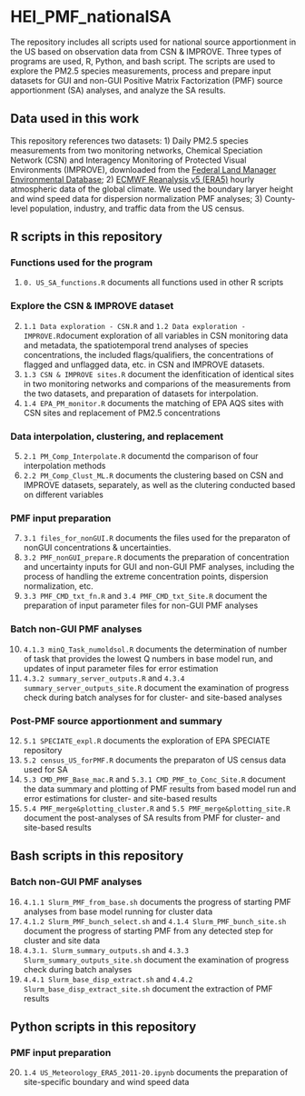 # HEI_PMF_nationalSA
The repository includes all scripts used for national source apportionment in the US based on observation data from CSN &amp; IMPROVE. Three types of programs are used, R, Python, and bash script. The scripts are used to explore the PM2.5 species measurements, process and prepare input datasets for GUI and non-GUI Positive Matrix Factorization (PMF) source apportionment (SA) analyses, and analyze the SA results.

## Data used in this work
This repository references two datasets: 1) Daily PM2.5 species measurements from two monitoring networks, Chemical Speciation Network (CSN) and Interagency Monitoring of Protected Visual Environments (IMPROVE), downloaded from the [Federal Land Manager Environmental Database](http://views.cira.colostate.edu/fed/QueryWizard/Default.aspx); 2) [ECMWF Reanalysis v5 (ERA5)](https://cds.climate.copernicus.eu/cdsapp#!/dataset/reanalysis-era5-single-levels?tab=form) hourly atmospheric data of the global climate. We used the boundary laryer height and wind speed data for dispersion normalization PMF analyses; 3) County-level population, industry, and traffic data from the US census.

## R scripts in this repository
### Functions used for the program
1. `0. US_SA_functions.R` documents all functions used in other R scripts

### Explore the CSN & IMPROVE dataset
2. `1.1 Data exploration - CSN.R` and `1.2 Data exploration - IMPROVE.R`document exploration of all variables in CSN monitoring data and metadata, the spatiotemporal trend analyses of species concentrations, the included flags/qualifiers, the concentrations of flagged and unflagged data, etc. in CSN and IMPROVE datasets. 
3. `1.3 CSN & IMPROVE sites.R` document the idenfitication of identical sites in two monitoring networks and comparions of the measurements from the two datasets, and preparation of datasets for interpolation.
4. `1.4 EPA_PM_monitor.R` documents the matching of EPA AQS sites with CSN sites and replacement of PM2.5 concentrations
   
### Data interpolation, clustering, and replacement
5. `2.1 PM_Comp_Interpolate.R` documentd the comparison of four interpolation methods
6. `2.2 PM_Comp_Clust_ML.R` documents the clustering based on CSN and IMPROVE datasets, separately, as well as the clutering conducted based on different variables

### PMF input preparation
7. `3.1 files_for_nonGUI.R` documents the files used for the preparaton of nonGUI concentrations & uncertainties.
8. `3.2 PMF_nonGUI_prepare.R` documents the preparation of concentration and uncertainty inputs for GUI and non-GUI PMF analyses, including the process of handling the extreme concentration points, dispersion normalization, etc.
9. `3.3 PMF_CMD_txt_fn.R` and `3.4 PMF_CMD_txt_Site.R` document the preparation of input parameter files for non-GUI PMF analyses

### Batch non-GUI PMF analyses
10. `4.1.3 minQ_Task_numoldsol.R` documents the determination of number of task that provides the lowest Q numbers in base model run, and updates of input parameter files for error estimation
11. `4.3.2 summary_server_outputs.R` and `4.3.4 summary_server_outputs_site.R` document the examination of progress check during batch analyses for for cluster- and site-based analyses

### Post-PMF source apportionment and summary
12. `5.1 SPECIATE_expl.R` documents the exploration of EPA SPECIATE repository
13. `5.2 census_US_forPMF.R` documents the preparaton of US census data used for SA
14. `5.3 CMD_PMF_Base_mac.R` and `5.3.1 CMD_PMF_to_Conc_Site.R` document the data summary and plotting of PMF results from based model run and error estimations for cluster- and site-based results
15. `5.4 PMF_merge&plotting_cluster.R` and `5.5 PMF_merge&plotting_site.R` document the post-analyses of SA results from PMF for cluster- and site-based results

## Bash scripts in this repository

### Batch non-GUI PMF analyses
16. `4.1.1 Slurm_PMF_from_base.sh` documents the progress of starting PMF analyses from base model running for cluster data
17. `4.1.2 Slurm_PMF_bunch_select.sh` and `4.1.4 Slurm_PMF_bunch_site.sh` document the progress of starting PMF from any detected step for cluster and site data
18. `4.3.1. Slurm_summary_outputs.sh` and `4.3.3 Slurm_summary_outputs_site.sh` document the examination of progress check during batch analyses
19. `4.4.1 Slurm_base_disp_extract.sh` and `4.4.2 Slurm_base_disp_extract_site.sh` document the extraction of PMF results

## Python scripts in this repository

### PMF input preparation
20. `1.4 US_Meteorology_ERA5_2011-20.ipynb` documents the preparation of site-specific boundary and wind speed data
